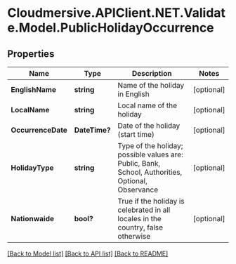 # Cloudmersive.APIClient.NET.Validate.Model.PublicHolidayOccurrence
## Properties

Name | Type | Description | Notes
------------ | ------------- | ------------- | -------------
**EnglishName** | **string** | Name of the holiday in English | [optional] 
**LocalName** | **string** | Local name of the holiday | [optional] 
**OccurrenceDate** | **DateTime?** | Date of the holiday (start time) | [optional] 
**HolidayType** | **string** | Type of the holiday; possible values are: Public, Bank, School, Authorities, Optional, Observance | [optional] 
**Nationwaide** | **bool?** | True if the holiday is celebrated in all locales in the country, false otherwise | [optional] 

[[Back to Model list]](../README.md#documentation-for-models) [[Back to API list]](../README.md#documentation-for-api-endpoints) [[Back to README]](../README.md)

